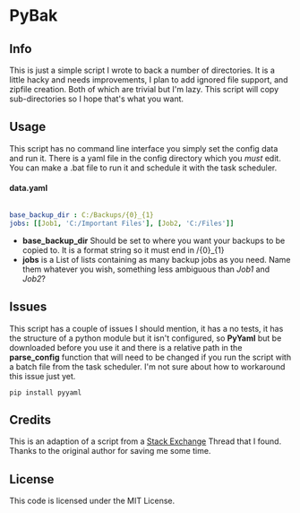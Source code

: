 # PyBak #

## Info ##

This is just a simple script I wrote to back a number of directories.
It is a little hacky and needs improvements, I plan to add ignored file support, 
and zipfile creation. Both of which are trivial but I'm lazy. This script will copy sub-directories so I hope that's what you want.

## Usage ##
This script has no command line interface you simply set the config data and run it. There is a yaml file in the config directory which you *must* edit. You can make a .bat file to run it and schedule it with the task scheduler.

#### data.yaml ####
```yaml

base_backup_dir : C:/Backups/{0}_{1}
jobs: [[Job1, 'C:/Important Files'], [Job2, 'C:/Files']]

```

- **base_backup_dir** Should be set to where you want your backups to be copied to. It is a format string so it must end in /{0}_{1} 
- **jobs** is a List of lists containing as many backup jobs as you need. Name them whatever you wish, something less ambiguous than *Job1* and *Job2*?

## Issues ##
This script has a couple of issues I should mention, it has a no tests, it has the structure of a python module but it isn't configured, so **PyYaml** but be downloaded before you use it and there is a relative path in the **parse_config** function that will need to be changed if you run the script with a batch file from the task scheduler.
I'm not sure about how to workaround this issue just yet.

```
pip install pyyaml
```


## Credits ##
This is an adaption of a script from a [Stack Exchange](http://codereview.stackexchange.com/questions/49351/python-back-up-script "Stack Exchange") Thread that I found. Thanks to the original author for saving me some time.

## License ##
This code is licensed under the MIT License.